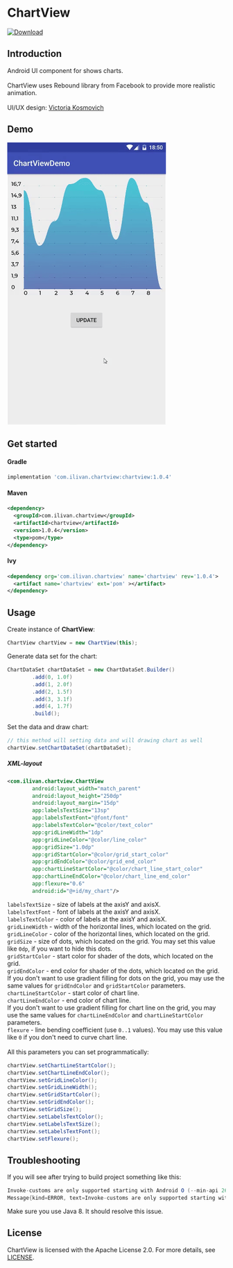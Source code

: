 # ChartView
[ ![Download](https://api.bintray.com/packages/ilyalitosh/Maven/com.ilivan.chartview/images/download.svg) ](https://bintray.com/ilyalitosh/Maven/com.ilivan.chartview/_latestVersion)

Introduction
------------
Android UI component for shows charts. <br><br>
ChartView uses Rebound library from Facebook to provide more realistic animation.<br><br>
UI/UX design: [Victoria Kosmovich](https://www.behance.net/vkosmovich)

Demo
----

![chartview1](imgres/chartview-demo.gif)

Get started
-----------

#### Gradle

```gradle
implementation 'com.ilivan.chartview:chartview:1.0.4'
```

#### Maven

```xml
<dependency>
  <groupId>com.ilivan.chartview</groupId>
  <artifactId>chartview</artifactId>
  <version>1.0.4</version>
  <type>pom</type>
</dependency>
```

#### Ivy

```xml
<dependency org='com.ilivan.chartview' name='chartview' rev='1.0.4'>
  <artifact name='chartview' ext='pom' ></artifact>
</dependency>
```

Usage
-----

Create instance of **ChartView**:
```java
ChartView chartView = new ChartView(this);
```
Generate data set for the chart:
```java
ChartDataSet chartDataSet = new ChartDataSet.Builder()
        .add(0, 1.0f)
        .add(1, 2.0f)
        .add(2, 1.5f)
        .add(3, 3.1f)
        .add(4, 1.7f)
        .build();
```
Set the data and draw chart:
```java
// this method will setting data and will drawing chart as well
chartView.setChartDataSet(chartDataSet);
```
##### XML-layout

```xml
<com.ilivan.chartview.ChartView
        android:layout_width="match_parent"
        android:layout_height="250dp"
        android:layout_margin="15dp"
        app:labelsTextSize="13sp"
        app:labelsTextFont="@font/font"
        app:labelsTextColor="@color/text_color"
        app:gridLineWidth="1dp"
        app:gridLineColor="@color/line_color"
        app:gridSize="1.0dp"
        app:gridStartColor="@color/grid_start_color"
        app:gridEndColor="@color/grid_end_color"
        app:chartLineStartColor="@color/chart_line_start_color"
        app:chartLineEndColor="@color/chart_line_end_color"
        app:flexure="0.6"
        android:id="@+id/my_chart"/>
```
`labelsTextSize` - size of labels at the axisY and axisX. <br>
`labelsTextFont` - font of labels at the axisY and axisX. <br>
`labelsTextColor` - color of labels at the axisY and axisX. <br>
`gridLineWidth` - width of the horizontal lines, which located on the grid. <br>
`gridLineColor` - color of the horizontal lines, which located on the grid. <br>
`gridSize` - size of dots, which located on the grid. You may set this value like `0dp`, if you want to hide this dots. <br>
`gridStartColor` - start color for shader of the dots, which located on the grid. <br>
`gridEndColor` - end color for shader of the dots, which located on the grid. <br>
If you don't want to use gradient filling for dots on the grid, you may use the same values for `gridEndColor` and `gridStartColor` parameters. <br>
`chartLineStartColor` - start color of chart line. <br>
`chartLineEndColor` - end color of chart line. <br>
If you don't want to use gradient filling for chart line on the grid, you may use the same values for `chartLineEndColor` and `chartLineStartColor` parameters. <br>
`flexure` - line bending coefficient (use `0..1` values). You may use this value like `0` if you don't need to curve chart line. <br><br>
All this parameters you can set programmatically:
```java
chartView.setChartLineStartColor();
chartView.setChartLineEndColor();
chartView.setGridLineColor();
chartView.setGridLineWidth();
chartView.setGridStartColor();
chartView.setGridEndColor();
chartView.setGridSize();
chartView.setLabelsTextColor();
chartView.setLabelsTextSize();
chartView.setLabelsTextFont();
chartView.setFlexure();
```

Troubleshooting
---------------

If you will see after trying to build project something like this:
```java
Invoke-customs are only supported starting with Android O (--min-api 26)
Message{kind=ERROR, text=Invoke-customs are only supported starting with Android O (--min-api 26), sources=[Unknown source file], tool name=Optional.of(D8)}
``` 
Make sure you use Java 8. It should resolve this issue.

License
-------

ChartView is licensed with the Apache License 2.0. For more details, see [LICENSE](LICENSE).


